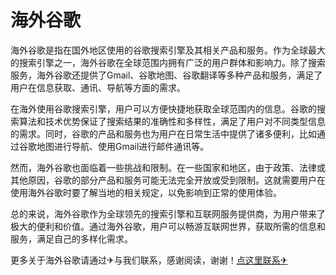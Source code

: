 # 海外谷歌

海外谷歌是指在国外地区使用的谷歌搜索引擎及其相关产品和服务。作为全球最大的搜索引擎之一，海外谷歌在全球范围内拥有广泛的用户群体和影响力。除了搜索服务，海外谷歌还提供了Gmail、谷歌地图、谷歌翻译等多种产品和服务，满足了用户在信息获取、通讯、导航等方面的需求。

在海外使用谷歌搜索引擎，用户可以方便快捷地获取全球范围内的信息。谷歌的搜索算法和技术优势保证了搜索结果的准确性和多样性，满足了用户对不同类型信息的需求。同时，谷歌的产品和服务也为用户在日常生活中提供了诸多便利，比如通过谷歌地图进行导航、使用Gmail进行邮件通讯等。

然而，海外谷歌也面临着一些挑战和限制。在一些国家和地区，由于政策、法律或其他原因，谷歌的部分产品和服务可能无法完全开放或受到限制。这就需要用户在使用海外谷歌时要了解当地的相关规定，以免影响到正常的使用体验。

总的来说，海外谷歌作为全球领先的搜索引擎和互联网服务提供商，为用户带来了极大的便利和价值。通过海外谷歌，用户可以畅游互联网世界，获取所需的信息和服务，满足自己的多样化需求。

更多关于海外谷歌请通过✈与我们联系，感谢阅读，谢谢！[点这里联系✈](https://ss.k02.cc)